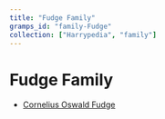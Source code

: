 ```yaml
---
title: "Fudge Family"
gramps_id: "family-Fudge"
collection: ["Harrypedia", "family"]
---
```


# Fudge Family

- [Cornelius Oswald Fudge](</Harrypedia/people/Fudge/Cornelius Oswald/>)
